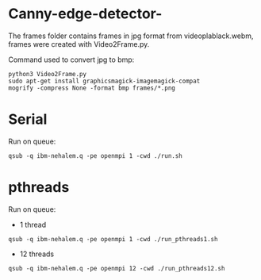 # Canny-edge-detector-
The frames folder contains frames in jpg format from videoplablack.webm,
frames were created with Video2Frame.py.

Command used to convert jpg to bmp:
```
python3 Video2Frame.py
sudo apt-get install graphicsmagick-imagemagick-compat
mogrify -compress None -format bmp frames/*.png

```
# Serial

Run on queue: 

```qsub -q ibm-nehalem.q -pe openmpi 1 -cwd ./run.sh```

# pthreads

Run on queue: 

- 1 thread

```qsub -q ibm-nehalem.q -pe openmpi 1 -cwd ./run_pthreads1.sh```

- 12 threads

```qsub -q ibm-nehalem.q -pe openmpi 12 -cwd ./run_pthreads12.sh```